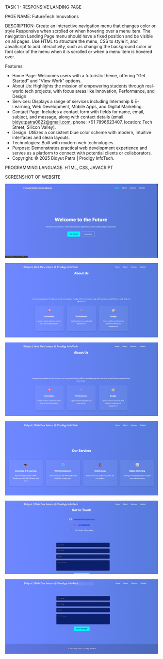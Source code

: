 TASK 1 : RESPONSIVE LANDING PAGE 

PAGE NAME: FutureTech Innovations

DESCRIPTION: Create an interactive navigation menu that changes color or style Responsive when scrolled or when hovering over a menu item. The navigation Landing Page menu should have a fixed position and be visible on all pages. Use HTML to structure the menu, CSS to style it, and JavaScript to add interactivity, such as changing the background color or font color of the menu when it is scrolled or when a menu item is hovered over.

Features:
- Home Page: Welcomes users with a futuristic theme, offering "Get Started" and "View Work" options.
- About Us: Highlights the mission of empowering students through real-world tech projects, with focus areas like Innovation, Performance, and Design.
- Services: Displays a range of services including Internship & E-Learning, Web Development, Mobile Apps, and Digital Marketing.
- Contact Page: Includes a contact form with fields for name, email, subject, and message, along with contact details (email: bidyutpatra0822@gmail.com, phone: +91 7896623407, location: Tech Street, Silicon Valley).
- Design: Utilizes a consistent blue color scheme with modern, intuitive interfaces and clean layouts.
- Technologies: Built with modern web technologies .
- Purpose: Demonstrates practical web development experience and serves as a platform to connect with potential clients or collaborators.
- Copyright: © 2025 Bidyut Patra | Prodigy InfoTech.

PROGRAMMING LANGUAGE: HTML, CSS, JAVACRIPT

SCREENSHOT OF WEBSITE

![image alt](https://github.com/Bidyut398/PRODIGY_WD_01/blob/7ae1aaa49ff957aaaed9364f625e89322bafd723/Screenshot%202025-07-21%20212637.png)

![image alt](https://github.com/Bidyut398/PRODIGY_WD_01/blob/37f8406c80e448cdf4d96a579dbc33e82534882f/Screenshot%202025-07-21%20200812.png)

![image alt](https://github.com/Bidyut398/PRODIGY_WD_01/blob/bfb6a7456227f445535796c563c642da46f00a72/Screenshot%202025-07-21%20200822.png)

![image alt](https://github.com/Bidyut398/PRODIGY_WD_01/blob/814da11feb447e63d59bd2f5834c4e01bad6db6a/Screenshot%202025-07-21%20200842.png)

![image alt](https://github.com/Bidyut398/PRODIGY_WD_01/blob/0acc808817a4dd5aefc4cfea726389cc98f1ffc7/Screenshot%202025-07-21%20200912.png)

![image alt](https://github.com/Bidyut398/PRODIGY_WD_01/blob/2a97a3bba0781772818fce51fa55275d661952e0/Screenshot%202025-07-21%20200929.png)
